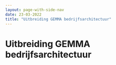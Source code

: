 ```yaml
---
layout: page-with-side-nav
date: 23-03-2022
title: "Uitbreiding GEMMA bedrijfsarchitectuur"
---
```

# Uitbreiding GEMMA bedrijfsarchitectuur
